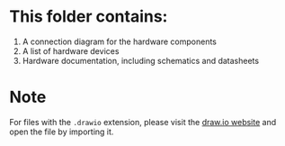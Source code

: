 # This folder contains:
1. A connection diagram for the hardware components
2. A list of hardware devices
3. Hardware documentation, including schematics and datasheets

# Note
For files with the `.drawio` extension, please visit the [draw.io website](https://www.draw.io) and open the file by importing it.
